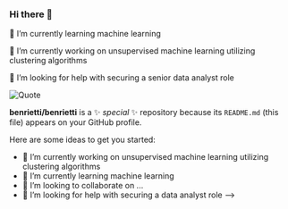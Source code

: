 ### Hi there 👋


🌱 I’m currently learning machine learning

🔭 I’m currently working on unsupervised machine learning utilizing clustering algorithms

🤔 I’m looking for help with securing a senior data analyst role


![Quote](https://github-readme-quotes.herokuapp.com/quote)

**benrietti/benrietti** is a ✨ _special_ ✨ repository because its `README.md` (this file) appears on your GitHub profile.

Here are some ideas to get you started:

- 🔭 I’m currently working on unsupervised machine learning utilizing clustering algorithms
- 🌱 I’m currently learning machine learning
- 👯 I’m looking to collaborate on ...
- 🤔 I’m looking for help with securing a data analyst role
-->
